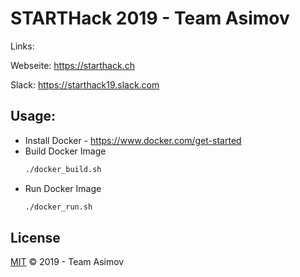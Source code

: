 # STARTHack 2019 - Team Asimov

Links:

Webseite: https://starthack.ch

Slack: https://starthack19.slack.com

## Usage:

* Install Docker - https://www.docker.com/get-started
* Build Docker Image
    ```cmd
    ./docker_build.sh
    ```
* Run Docker Image
    ```cmd
    ./docker_run.sh
    ```

## License

[MIT](LICENSE) © 2019 - Team Asimov